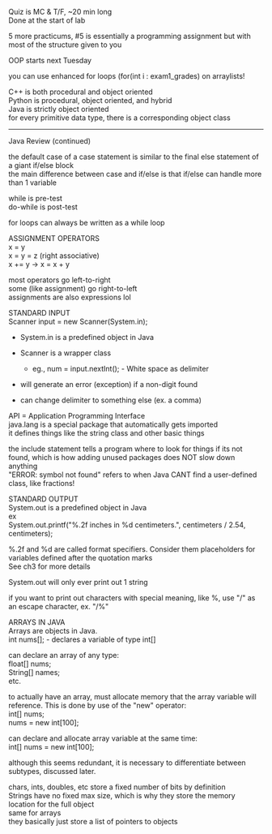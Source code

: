 Quiz is MC & T/F, ~20 min long  
Done at the start of lab
 
5 more practicums, #5 is essentially a programming assignment but with most of the structure given to you
 
OOP starts next Tuesday
 
you can use enhanced for loops (for(int i : exam1_grades) on arraylists!
 
C++ is both procedural and object oriented  
Python is procedural, object oriented, and hybrid  
Java is strictly object oriented  
for every primitive data type, there is a corresponding object class
 
-------------------------------------------------------------------------------------------------------------------------------
 
Java Review (continued)
 
the default case of a case statement is similar to the final else statement of a giant if/else block  
the main difference between case and if/else is that if/else can handle more than 1 variable
 
while is pre-test  
do-while is post-test
 
for loops can always be written as a while loop
 
ASSIGNMENT OPERATORS  
x = y  
x = y = z (right associative)  
x += y -> x = x + y
 
most operators go left-to-right  
some (like assignment) go right-to-left  
assignments are also expressions lol
 
STANDARD INPUT  
Scanner input = new Scanner(System.in);

- System.in is a predefined object in Java
- Scanner is a wrapper class
    
    - eg., num = input.nextInt(); - White space as delimiter
- will generate an error (exception) if a non-digit found
- can change delimiter to something else (ex. a comma)
    
API = Application Programming Interface  
java.lang is a special package that automatically gets imported  
it defines things like the string class and other basic things
 
the include statement tells a program where to look for things if its not found, which is how adding unused packages does NOT slow down anything  
"ERROR: symbol not found" refers to when Java CANT find a user-defined class, like fractions!
 
STANDARD OUTPUT  
System.out is a predefined object in Java  
ex  
System.out.printf("%.2f inches in %d centimeters.", centimeters / 2.54, centimeters);
 
%.2f and %d are called format specifiers. Consider them placeholders for variables defined after the quotation marks  
See ch3 for more details
 
System.out will only ever print out 1 string
 
if you want to print out characters with special meaning, like %, use "/" as an escape character, ex. "/%"
 
ARRAYS IN JAVA  
Arrays are objects in Java.  
int nums[]; - declares a variable of type int[]
 
can declare an array of any type:  
float[] nums;  
String[] names;  
etc.
 
to actually have an array, must allocate memory that the array variable will reference. This is done by use of the "new" operator:  
int[] nums;  
nums = new int[100];
 
can declare and allocate array variable at the same time:  
int[] nums = new int[100];
 
although this seems redundant, it is necessary to differentiate between subtypes, discussed later.
 
chars, ints, doubles, etc store a fixed number of bits by definition  
Strings have no fixed max size, which is why they store the memory location for the full object  
same for arrays  
they basically just store a list of pointers to objects